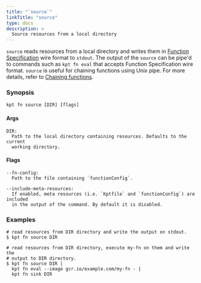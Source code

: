 ```yaml
---
title: "`source`"
linkTitle: "source"
type: docs
description: >
  Source resources from a local directory
---
```


<!--mdtogo:Short
    Source resources from a local directory
-->

`source` reads resources from a local directory and writes them in [Function
Specification] wire format to `stdout`. The output of the `source` can be pipe'd
to commands such as `kpt fn eval` that accepts Function Specification wire
format. `source` is useful for chaining functions using Unix pipe. For more
details, refer to [Chaining functions].

### Synopsis

<!--mdtogo:Long-->

```
kpt fn source [DIR] [flags]
```

#### Args

```
DIR:
  Path to the local directory containing resources. Defaults to the current
  working directory.
```

#### Flags

```
--fn-config:
  Path to the file containing `functionConfig`.

--include-meta-resources:
  If enabled, meta resources (i.e. `Kptfile` and `functionConfig`) are included
  in the output of the command. By default it is disabled.

```

<!--mdtogo-->

### Examples

<!--mdtogo:Examples-->

```shell
# read resources from DIR directory and write the output on stdout.
$ kpt fn source DIR
```

```shell
# read resources from DIR directory, execute my-fn on them and write the
# output to DIR directory.
$ kpt fn source DIR |
  kpt fn eval --image gcr.io/example.com/my-fn - |
  kpt fn sink DIR
```

<!--mdtogo-->

[chaining functions]:
  /book/04-using-functions/02-imperative-function-execution?id=chaining-functions-using-the-unix-pipe
[function specification]:
  /book/05-developing-functions/01-functions-specification

